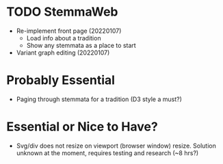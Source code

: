 # TODO StemmaWeb

* Re-implement front page (20220107)
  * Load info about a tradition
  * Show any stemmata as a place to start
* Variant graph editing (20220107)


# Probably Essential
* Paging through stemmata for a tradition (D3 style a must?)

# Essential or Nice to Have?
* Svg/div does not resize on viewport (browser window) resize. Solution unknown at the moment, requires testing and research (~8 hrs?)
